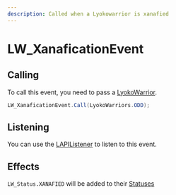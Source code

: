 ```yaml
---
description: Called when a Lyokowarrior is xanafied
---
```


# LW\_XanaficationEvent

## Calling&#x20;

To call this event, you need to pass a [LyokoWarrior](../../virtualentities/lyokowarrior/).

```csharp
LW_XanaficationEvent.Call(LyokoWarriors.ODD);
```

## Listening

You can use the [LAPIListener](../lapilistener.md) to listen to this event.

## Effects

`LW_Status.XANAFIED` will be added to their [Statuses ](../../virtualentities/lyokowarrior/lw\_status.md)
